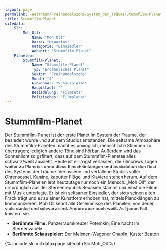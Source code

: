 ```yaml
---
layout: page
permalink: /Weltraum/Freihandelszone/System_der_Träume/Stummfilm-Planet
title: Stummfilm-Planet
sitedata:
    Slc:
        Moh_Oll:
            Name: "Moh Oll"
            Rasse: "Neuasiat"
            Kategorie: "Einsiedler"
            Wohnort: "Stummfilm-Planet"
    Planeten:
        Stummfilm-Planet:
            Name: "Stummfilm-Planet"
            Typ: "Erdähnliches Planet"
            Sektor: "Freihandelszone"
            Monde: "4"
            Einwohner: "Schauspieler"
            Hauptstadt: ""
            Besiedelung: "Filmsets"
            Politisches: "Filmplanet"
---
```


# Stummfilm-Planet

Der Stummfilm-Planet ist der erste Planet im System der Träume, der besiedelt wurde und auf dem Studios entstanden. Die seltsame Atmosphäre des Stummfilm-Planeten macht es unmöglich, menschliche Stimmen zu übertragen; lediglich andere Töne sind hörbar. Außerdem wird das Sonnenlicht so gefiltert, dass auf dem Stummfilm-Planeten alles schwarz/weiß aussieht. Heute ist er längst verlassen, die Filmcrews zogen weiter zu Planeten ohne diese Einschränkungen und besiedelten den Rest des Systems der Träume. Verlassene und verfallene Studios voller Ohrensessel, Kamine, kaputter Flügel und Klaviere stehen herum. Auf dem Stummfilm-Planeten lebt heutzutage nur noch ein Mensch: „Moh Oll“, der ursprünglich aus der Sternenrepublik Neuasien stammt und einst die Filme mit Musik unterlegte. Er ist ein seltsamer Einsiedler, der stets seinen alten Frack trägt und es zu einer Kunstform erhoben hat, mittels Pianoklängen zu kommunizieren. Moh Oll kennt alle Geheimnisse des Planeten, von denen viele dunkel und schwarz sind. Andere aber auch weiß. Auf jeden Fall knistern sie.

- **Berühmte Filme:** Panzerraumkreuzer Potemkin; Eine Nacht im Sternenvari&eacute;t&eacute;
- **Berühmte Schauspieler:** Der Melonen-Wagoner Chaplin; Kuster Beaton

{% include slc.md data=page.sitedata.Slc.Moh_Oll %}
